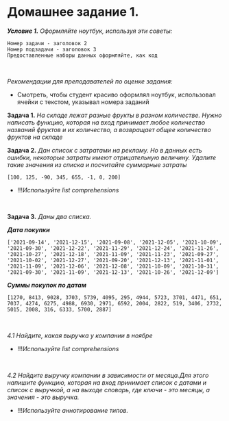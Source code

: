 #  Домашнее задание 1.
***Условие 1.*** *Оформляйте ноутбук, используя эти советы:*

```
Номер задачи - заголовок 2
Номер подзадачи - заголовок 3
Предоставленные наборы данных оформляйте, как код
``` 
<br>

*Рекомендации для преподавателей по оценке задания:*
- Смотреть, чтобы студент красиво оформлял ноутбук, использовал ячейки с текстом, указывал номера заданий

**Задача 1.** *На складе лежат разные фрукты в разном количестве. Нужно написать функцию, которая на вход принимает любое количество названий фруктов и их количество, а возвращает общее количество фруктов на складе*

**Задача 2.** *Дан список с затратами на рекламу. Но в данных есть ошибки, некоторые затраты имеют отрицательную величину. Удалите такие значения из списка и посчитайте суммарные затраты*

```
[100, 125, -90, 345, 655, -1, 0, 200]
``` 
- !!!*Используйте list comprehensions*
<br>

**Задача 3.** *Даны два списка.*

***Дата покупки***

```
['2021-09-14', '2021-12-15', '2021-09-08', '2021-12-05', '2021-10-09', '2021-09-30', '2021-12-22', '2021-11-29', '2021-12-24', '2021-11-26', '2021-10-27', '2021-12-18', '2021-11-09', '2021-11-23', '2021-09-27', '2021-10-02', '2021-12-27', '2021-09-20', '2021-12-13', '2021-11-01', '2021-11-09', '2021-12-06', '2021-12-08', '2021-10-09', '2021-10-31', '2021-09-30', '2021-11-09', '2021-12-13', '2021-10-26', '2021-12-09']
```
***Суммы покупок по датам***

```
[1270, 8413, 9028, 3703, 5739, 4095, 295, 4944, 5723, 3701, 4471, 651, 7037, 4274, 6275, 4988, 6930, 2971, 6592, 2004, 2822, 519, 3406, 2732, 5015, 2008, 316, 6333, 5700, 2887]
``` 
<br>

*4.1 Найдите, какая выручка у компании в ноябре*
- !!!*Используйте list comprehensions*
<br>

*4.2 Найдите выручку компании в зависимости от месяца.Для этого напишите функцию, которая на вход принимает список с датами и список с выручкой, а на выходе словарь, где ключи - это месяцы, а значения - это выручка.*

- !!!*Используйте аннотирование типов.*


